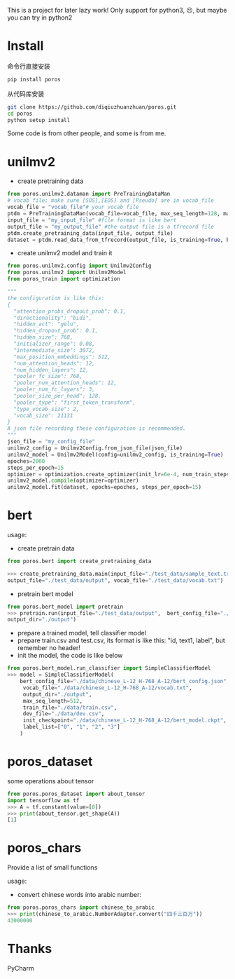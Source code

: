 
This is a project for later lazy work!
Only support for python3, ☹️, but maybe you can try in python2

# Install
命令行直接安装
```bash
pip install poros
```
从代码库安装
```bash
git clone https://github.com/diqiuzhuanzhuan/poros.git
cd poros
python setup install
```


Some code is from other people, and some is from me.

# unilmv2
- create pretraining data
```python
from poros.unilmv2.dataman import PreTrainingDataMan
# vocab_file: make sure [SOS],[EOS] and [Pseudo] are in vocab_file
vocab_file = "vocab_file"# your vocab file
ptdm = PreTrainingDataMan(vocab_file=vocab_file, max_seq_length=128, max_predictions_per_seq=20, random_seed=2334)
input_file = "my_input_file" #file format is like bert
output_file = "my_output_file" #the output file is a tfrecord file
ptdm.create_pretraining_data(input_file, output_file)
dataset = ptdm.read_data_from_tfrecord(output_file, is_training=True, batch_size=8)
```
- create unilmv2 model and train it
```python
from poros.unilmv2.config import Unilmv2Config
from poros.unilmv2 import Unilmv2Model
from poros_train import optimization

"""
the configuration is like this:
{
  "attention_probs_dropout_prob": 0.1,
  "directionality": "bidi", 
  "hidden_act": "gelu",
  "hidden_dropout_prob": 0.1,
  "hidden_size": 768, 
  "initializer_range": 0.08,
  "intermediate_size": 3072, 
  "max_position_embeddings": 512, 
  "num_attention_heads": 12, 
  "num_hidden_layers": 12,
  "pooler_fc_size": 768,
  "pooler_num_attention_heads": 12,
  "pooler_num_fc_layers": 3, 
  "pooler_size_per_head": 128, 
  "pooler_type": "first_token_transform",
  "type_vocab_size": 2, 
  "vocab_size": 21131
}
A json file recording these configuration is recommended.
"""
json_file = "my_config_file"
unilmv2_config = Unilmv2Config.from_json_file(json_file)
unilmv2_model = Unilmv2Model(config=unilmv2_config, is_training=True)
epoches=2000
steps_per_epoch=15
optimizer = optimization.create_optimizer(init_lr=6e-4, num_train_steps=epoches * steps_per_epoch, num_warmup_steps=1500)
unilmv2_model.compile(optimizer=optimizer)
unilmv2_model.fit(dataset, epochs=epoches, steps_per_epoch=15)
```

# bert
usage:
- create pretrain data

```python
from poros.bert import create_pretraining_data

>>> create_pretraining_data.main(input_file="./test_data/sample_text.txt",
output_file="./test_data/output", vocab_file="./test_data/vocab.txt")
```

- pretrain bert model
```python
from poros.bert_model import pretrain
>>> pretrain.run(input_file="./test_data/output",  bert_config_file="./test_data/bert_config.json", 
output_dir="./output")

```
- prepare a trained model, tell classifier model
- prepare train.csv and test.csv, its format is like this: "id, text1, label", but remember no header!
- init the model, the code is like below
````python
from poros.bert_model.run_classifier import SimpleClassifierModel
>>> model = SimpleClassifierModel(
    bert_config_file="./data/chinese_L-12_H-768_A-12/bert_config.json",      
     vocab_file="./data/chinese_L-12_H-768_A-12/vocab.txt",                   
     output_dir="./output",                                                   
     max_seq_length=512,                                                      
     train_file="./data/train.csv",                                           
     dev_file="./data/dev.csv",                                               
     init_checkpoint="./data/chinese_L-12_H-768_A-12/bert_model.ckpt",        
     label_list=["0", "1", "2", "3"]                                                  
    )
````

# poros_dataset
some operations about tensor
```python
from poros.poros_dataset import about_tensor
import tensorflow as tf
>>> A = tf.constant(value=[0])
>>> print(about_tensor.get_shape(A))
[1]

```
  
# poros_chars
Provide a list of small functions

usage:
- convert chinese words into arabic number:
```python
from poros.poros_chars import chinese_to_arabic
>>> print(chinese_to_arabic.NumberAdapter.convert("四千三百万"))
43000000

```

# Thanks
PyCharm